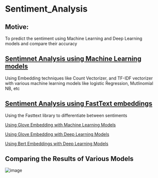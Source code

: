 # Sentiment_Analysis

## Motive:
To predict the sentiment using Machine Learning and Deep Learning models and compare their accuracy

## [Sentimnet Analysis using Machine Learning models](https://colab.research.google.com/drive/1-6cLXqOookGYBWk4ayvWi_RRp1mz-ihd?usp=sharing)
Using Embedding techniques like Count Vectorizer, and TF-IDF vectorizer with various machine learning models like logistic Regression, Mutlinomial NB, etc

## [Sentiment Analysis using FastText embeddings](https://colab.research.google.com/drive/1Llu8LzF4oEYzu664Wm3NNBqpN4CHrGIS?usp=sharing)
Using the Fasttext library to differentiate between sentiments

[Using Glove Embedding with Machine Learning Models](https://colab.research.google.com/drive/11PJxApcFZa-Nopc-wAd3fGd2th2KGdVy?usp=sharing)

[Using Glove Embedding with Deep Learning Models](https://colab.research.google.com/drive/1fddXTpgr-jjT_QcGMgEEdvZmiYAyp-a5?usp=sharing)

[Using Bert Embeddings with Deep Learning Models](https://github.com/Vayansh/Sentiment_Analysis/blob/main/bert_Deep_Learning.py)

## Comparing the Results of Various Models
![image](https://github.com/Vayansh/Sentiment_Analysis/assets/92180055/517ec0d3-603a-4638-be3c-7213cf6f0130)


